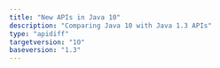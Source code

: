 ```yaml
---
title: "New APIs in Java 10"
description: "Comparing Java 10 with Java 1.3 APIs"
type: "apidiff"
targetversion: "10"
baseversion: "1.3"
---
```

